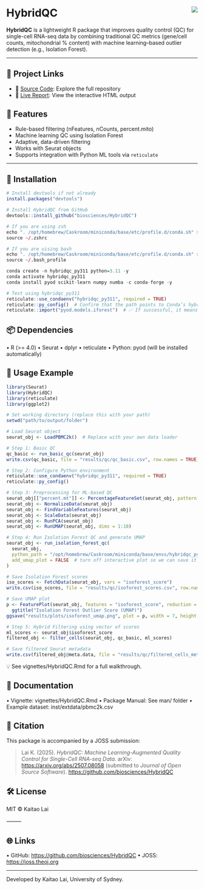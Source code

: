 # HybridQC <img src="https://img.shields.io/badge/R-4.0+-brightgreen" align="right"/>

**HybridQC** is a lightweight R package that improves quality control (QC) for single-cell RNA-seq data by combining traditional QC metrics (gene/cell counts, mitochondrial % content) with machine learning–based outlier detection (e.g., Isolation Forest).

---

## 📄 Project Links
- 📂 [Source Code](https://github.com/biosciences/HybridQC): Explore the full repository
- 🔗 [Live Report](https://biosciences.github.io/HybridQC/HybridQC.html): View the interactive HTML output

## 🚀 Features

- Rule-based filtering (nFeatures, nCounts, percent.mito)
- Machine learning QC using Isolation Forest
- Adaptive, data-driven filtering
- Works with Seurat objects
- Supports integration with Python ML tools via `reticulate`

---

## 🧪 Installation

```r
# Install devtools if not already
install.packages("devtools")

# Install HybridQC from GitHub
devtools::install_github("biosciences/HybridQC")

# If you are using zsh
echo ". /opt/homebrew/Caskroom/miniconda/base/etc/profile.d/conda.sh" >> ~/.zshrc
source ~/.zshrc

# If you are uising bash
echo ". /opt/homebrew/Caskroom/miniconda/base/etc/profile.d/conda.sh" >> ~/.bash_profile
source ~/.bash_profile

conda create -n hybridqc_py311 python=3.11 -y
conda activate hybridqc_py311
conda install pyod scikit-learn numpy numba -c conda-forge -y

# Test using hybridqc_py311
reticulate::use_condaenv("hybridqc_py311", required = TRUE)
reticulate::py_config()  # Confirm that the path points to Conda’s hybridqc_py311 environment
reticulate::import("pyod.models.iforest")  # ✅ If successful, it means the environment is ready
```

## 📦 Dependencies
• R (>= 4.0)
• Seurat
• dplyr
• reticulate
• Python: pyod (will be installed automatically)

## 📖 Usage Example
```r
library(Seurat)
library(HybridQC)
library(reticulate)
library(ggplot2)

# Set working directory (replace this with your path)
setwd("path/to/output/folder")

# Load Seurat object
seurat_obj <- LoadPBMC2k()  # Replace with your own data loader

# Step 1: Basic QC
qc_basic <- run_basic_qc(seurat_obj)
write.csv(qc_basic, file = "results/qc/qc_basic.csv", row.names = TRUE)

# Step 2: Configure Python environment
reticulate::use_condaenv("hybridqc_py311", required = TRUE)
reticulate::py_config()

# Step 3: Preprocessing for ML-based QC
seurat_obj[["percent.mt"]] <- PercentageFeatureSet(seurat_obj, pattern = "^MT-")
seurat_obj <- NormalizeData(seurat_obj)
seurat_obj <- FindVariableFeatures(seurat_obj)
seurat_obj <- ScaleData(seurat_obj)
seurat_obj <- RunPCA(seurat_obj)
seurat_obj <- RunUMAP(seurat_obj, dims = 1:10)

# Step 4: Run Isolation Forest QC and generate UMAP
seurat_obj <- run_isolation_forest_qc(
  seurat_obj,
  python_path = "/opt/homebrew/Caskroom/miniconda/base/envs/hybridqc_py311/bin/python",
  add_umap_plot = FALSE  # turn off interactive plot so we can save it below
)

# Save Isolation Forest scores
iso_scores <- FetchData(seurat_obj, vars = "isoforest_score")
write.csv(iso_scores, file = "results/qc/isoforest_scores.csv", row.names = TRUE)

# Save UMAP plot
p <- FeaturePlot(seurat_obj, features = "isoforest_score", reduction = "umap") +
  ggtitle("Isolation Forest Outlier Score (UMAP)")
ggsave("results/plots/isoforest_umap.png", plot = p, width = 7, height = 5)

# Step 5: Hybrid Filtering using vector of scores
ml_scores <- seurat_obj$isoforest_score
filtered_obj <- filter_cells(seurat_obj, qc_basic, ml_scores)

# Save filtered Seurat metadata
write.csv(filtered_obj@meta.data, file = "results/qc/filtered_cells_metadata.csv")
```
💡 See vignettes/HybridQC.Rmd for a full walkthrough.

## 📄 Documentation
• Vignette: vignettes/HybridQC.Rmd
• Package Manual: See man/ folder
• Example dataset: inst/extdata/pbmc2k.csv


## 📝 Citation

This package is accompanied by a JOSS submission:

> Lai K. (2025). *HybridQC: Machine Learning-Augmented Quality Control for Single-Cell RNA-seq Data*. arXiv: https://arxiv.org/abs/2507.08058 (submitted to *Journal of Open Source Software*). https://github.com/biosciences/HybridQC

## 🛠️ License

MIT © Kaitao Lai

⸻

## 🌐 Links
• GitHub: https://github.com/biosciences/HybridQC
• JOSS: https://joss.theoj.org

---

Developed by Kaitao Lai, University of Sydney.
